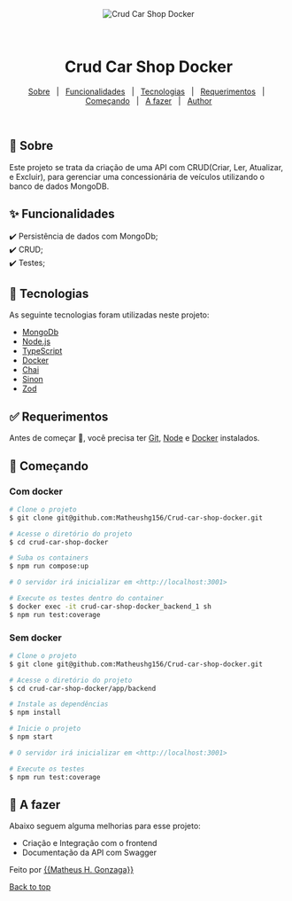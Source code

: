 <div align="center" id="top"> 
  <img src="./.github/app.gif" alt="Crud Car Shop Docker" />

  &#xa0;

  <!-- <a href="https://crudcarshopdocker.netlify.app">Demo</a> -->
</div>

<h1 align="center">Crud Car Shop Docker</h1>

<p align="center">
  <a href="#dart-about">Sobre</a> &#xa0; | &#xa0; 
  <a href="#sparkles-features">Funcionalidades</a> &#xa0; | &#xa0;
  <a href="#rocket-technologies">Tecnologias</a> &#xa0; | &#xa0;
  <a href="#white_check_mark-requirements">Requerimentos</a> &#xa0; | &#xa0;
  <a href="#checkered_flag-starting">Começando</a> &#xa0; | &#xa0;
  <a href="#memo-license">A fazer</a> &#xa0; | &#xa0;
  <a href="https://github.com/{{YOUR_GITHUB_USERNAME}}" target="_blank">Author</a>
</p>

<br>

## :dart: Sobre ##

Este projeto se trata da criação de uma API com CRUD(Criar, Ler, Atualizar, e Excluir), para gerenciar uma concessionária de veículos utilizando o banco de dados MongoDB.

## :sparkles: Funcionalidades ##

:heavy_check_mark: Persistência de dados com MongoDb;\
:heavy_check_mark: CRUD;\
:heavy_check_mark: Testes;

## :rocket: Tecnologias ##

As seguinte tecnologias foram utilizadas neste projeto:

- [MongoDb](https://www.mongodb.com/pt-br)
- [Node.js](https://nodejs.org/en/)
- [TypeScript](https://www.typescriptlang.org/)
- [Docker](https://www.docker.com/pt-br)
- [Chai](https://www.chaijs.com/)
- [Sinon](https://sinonjs.org/)
- [Zod](https://www.npmjs.com/package/zod)


## :white_check_mark: Requerimentos ##

Antes de começar :checkered_flag:, você precisa ter [Git](https://git-scm.com), [Node](https://nodejs.org/en/) e [Docker](https://www.docker.com/pt-br) instalados.

## :checkered_flag: Começando ##

### Com docker ###
```bash
# Clone o projeto
$ git clone git@github.com:Matheushg156/Crud-car-shop-docker.git

# Acesse o diretório do projeto
$ cd crud-car-shop-docker

# Suba os containers
$ npm run compose:up

# O servidor irá inicializar em <http://localhost:3001>

# Execute os testes dentro do container
$ docker exec -it crud-car-shop-docker_backend_1 sh
$ npm run test:coverage
```

### Sem docker ###

```bash
# Clone o projeto
$ git clone git@github.com:Matheushg156/Crud-car-shop-docker.git

# Acesse o diretório do projeto
$ cd crud-car-shop-docker/app/backend

# Instale as dependências
$ npm install

# Inicie o projeto
$ npm start

# O servidor irá inicializar em <http://localhost:3001>

# Execute os testes
$ npm run test:coverage
```

## :memo: A fazer ##

Abaixo seguem alguma melhorias para esse projeto:

- Criação e Integração com o frontend
- Documentação da API com Swagger


Feito por <a href="https://github.com/Matheushg156" target="_blank">{{Matheus H. Gonzaga}}</a>

<a href="#top">Back to top</a>
